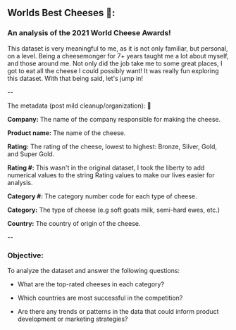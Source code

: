 ## Worlds Best Cheeses 🧀:
### An analysis of the 2021 World Cheese Awards! 

This dataset is very meaningful to me, as it is not only familiar, but personal, on a level. Being a cheesemonger for 7+ years taught me a lot about myself, and those around me. Not only did the job take me to some great places, I got to eat all the cheese I could possibly want! It was really fun exploring this dataset. With that being said, let's jump in! 

--

The metadata (post mild cleanup/organization): 🧹

**Company:** The name of the company responsible for making the cheese.

**Product name:** The name of the cheese.

**Rating:** The rating of the cheese, lowest to highest: Bronze, Silver, Gold, and Super Gold. 

**Rating #:** This wasn't in the original dataset, I took the liberty to add numerical values to the string Rating values to make our lives easier for analysis.

**Category #:** The category number code for each type of cheese.

**Category:** The type of cheese (e.g soft goats milk, semi-hard ewes, etc.) 

**Country:** The country of origin of the cheese.

--

### Objective: 

To analyze the dataset and answer the following questions:

- What are the top-rated cheeses in each category?

- Which countries are most successful in the competition?

- Are there any trends or patterns in the data that could inform product development or marketing strategies?
